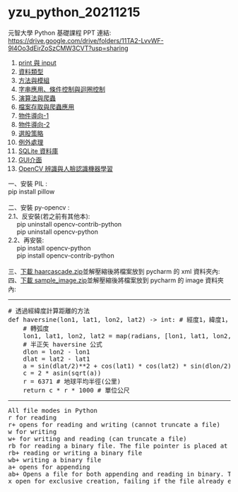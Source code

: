 # yzu_python_20211215
元智大學 Python 基礎課程
PPT 連結: <br>
https://drive.google.com/drive/folders/11TA2-LvvWF-9l4Oo3dEirZoSzCMW3CVT?usp=sharing

<ol>
    <li><a href="https://github.com/vincenttuan/yzu_python_20211215/tree/main/day1">print 與 input</a></li>
    <li><a href="https://github.com/vincenttuan/yzu_python_20211215/tree/main/day2">資料類型</a></li>
    <li><a href="https://github.com/vincenttuan/yzu_python_20211215/tree/main/day3">方法與模組</a></li>
    <li><a href="https://github.com/vincenttuan/yzu_python_20211215/tree/main/day4">字串應用、條件控制與迴圈控制</a></li>
    <li><a href="https://github.com/vincenttuan/yzu_python_20211215/tree/main/day5">演算法與爬蟲</a></li>
    <li><a href="https://github.com/vincenttuan/yzu_python_20211215/tree/main/day6">檔案存取與爬蟲應用</a></li>
    <li><a href="https://github.com/vincenttuan/yzu_python_20211215/tree/main/day6_oo">物件導向-1</a></li>
    <li><a href="https://github.com/vincenttuan/yzu_python_20211215/tree/main/day7_oo">物件導向-2</a></li>
    <li><a href="https://github.com/vincenttuan/yzu_python_20211215/tree/main/day7_twii">選股策略</a></li>
    <li><a href="https://github.com/vincenttuan/yzu_python_20211215/tree/main/day8">例外處理</a></li>
    <li><a href="https://github.com/vincenttuan/yzu_python_20211215/tree/main/day8_sqlite">SQLite 資料庫</a></li>
    <li><a href="https://github.com/vincenttuan/yzu_python_20211215/tree/main/day9">GUI介面</a></li>
    <li>
        <a href="https://github.com/vincenttuan/yzu_python_20211215/tree/main/day10">OpenCV 辨識與人臉認識機器學習</a>
    </li>
</ol>
一、安裝 PIL :<br>
pip install pillow<br><br>
二、安裝 py-opencv :<br>
2.1、反安裝(若之前有其他本):<br>
&nbsp;&nbsp;&nbsp;&nbsp;
pip uninstall opencv-contrib-python<br>
&nbsp;&nbsp;&nbsp;&nbsp;
pip uninstall opencv-python<br>
2.2、再安裝:<br>
&nbsp;&nbsp;&nbsp;&nbsp;
pip install opencv-python<br>
&nbsp;&nbsp;&nbsp;&nbsp;
pip install opencv-contrib-python<br><br>
三、<a href="https://github.com/vincenttuan/yzu_python_20211215/blob/main/haarcascade.zip">下載 haarcascade.zip</a>並解壓縮後將檔案放到 pycharm 的 xml 資料夾內:<br>
四、<a href="https://github.com/vincenttuan/yzu_python_20211215/blob/main/sample_image.zip">下載 sample_image.zip</a>並解壓縮後將檔案放到 pycharm 的 image 資料夾內:<br>
<hr>
<pre>
# 透過經緯度計算距離的方法
def haversine(lon1, lat1, lon2, lat2) -> int: # 經度1，緯度1，經度2，緯度2）
    # 轉弧度
    lon1, lat1, lon2, lat2 = map(radians, [lon1, lat1, lon2, lat2])
    # 半正矢 haversine 公式
    dlon = lon2 - lon1
    dlat = lat2 - lat1
    a = sin(dlat/2)**2 + cos(lat1) * cos(lat2) * sin(dlon/2)**2
    c = 2 * asin(sqrt(a))
    r = 6371 # 地球平均半徑(公里)
    return c * r * 1000 # 單位公尺
</pre>
<hr>
<pre>
All file modes in Python
r for reading
r+ opens for reading and writing (cannot truncate a file)
w for writing
w+ for writing and reading (can truncate a file)
rb for reading a binary file. The file pointer is placed at the beginning of the file.
rb+ reading or writing a binary file
wb+ writing a binary file
a+ opens for appending
ab+ Opens a file for both appending and reading in binary. The file pointer is at the end of the file if the file exists. The file opens in the append mode.
x open for exclusive creation, failing if the file already exists (Python 3)
</pre>

